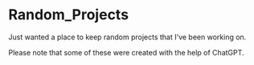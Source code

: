 # Random_Projects

Just wanted a place to keep random projects that I've been working on.

Please note that some of these were created with the help of ChatGPT.
